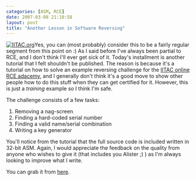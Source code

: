 ```yaml
---
categories: [ASM, RCE]
date: 2007-03-08 21:10:58
layout: post
title: "Another Lesson in Software Reversing"
---
```

<a href="http://www.iitac.org/" title="IITAC.org" target="_blank"><img src="http://certification.iitac.org/templates/default/images/HeaderIcon.png" class="InlineImageLeft" alt="IITAC.org" /></a>Yes, you can (most probably) consider this to be a fairly regular segment from this point on :) As I said before I've always been partial to RCE, and I don't think I'll ever get sick of it.  Today's installment is another tutorial that I felt shouldn't be published.  The reason is because it's a tutorial on how to solve an example reversing challenge for the <a href="http://certification.iitac.org/goto.php?target=cat_384&client_id=iitac" title="" target="_blank">IITAC online RCE adacemy</a>, and I generally don't think it's a good move to show other people how to do this stuff when they can get certified for it. However, this is just a <em>training</em> example so I think I'm safe.

The challenge consists of a few tasks:<ol><li>Removing a nag-screen</li><li>Finding a hard-coded serial number</li><li>Finding a valid name/serial combination</li><li>Writing a key generator</li></ol>You'll notice from the tutorial that the full source code is included written in 32-bit ASM.  Again, I would appreciate the feedback on the quality from anyone who wishes to give it (that includes you Alister ;) ) as I'm always looking to improve what I write.

You can grab it from <a href="/uploads/2007/03/01-course-splish-2.zip" title="Course 01 - Splish 2 reversing solution">here</a>.

